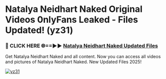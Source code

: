 # Natalya Neidhart Naked Original Videos 0nlyFans Leaked - Files Updated! (yz31)

<h3>🔴 CLICK HERE 🌐==►► <a href="https://tinyurl.com/up5wt9bj" rel="nofollow">Natalya Neidhart Naked Updated Files</a></h3>

Get Natalya Neidhart Naked and all content. Now you can access all videos and pictures of Natalya Neidhart Naked. New Updated Files 2025!

[![yz31](https://i.imgur.com/ABiUzMV.gif)](https://tinyurl.com/up5wt9bj)
